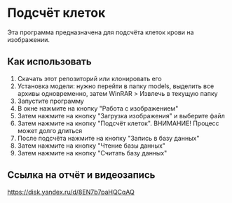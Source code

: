 # Подсчёт клеток
Эта программа предназначена для подсчёта клеток крови на изображении.

## Как использовать
1. Скачать этот репозиторий или клонировать его
2. Установка модели: нужно перейти в папку models, выделить все архивы одновременно, затем WinRAR > Извлечь в текущую папку
3. Запустите программу
4. В окне нажмите на кнопку "Работа с изображением"
5. Затем нажмите на кнопку "Загрузка изображения" и выберите файл
6. Затем нажмите на кнопку "Подсчёт клеток". ВНИМАНИЕ! Процесс может долго длиться
7. После подсчёта нажмите на кнопку "Запись в базу данных"
8. Затем нажмите на кнопку "Чтение базы данных"
9. Затем нажмите на кнопку "Считать базу данных"

## Ссылка на отчёт и видеозапись
https://disk.yandex.ru/d/8EN7b7paHQCqAQ 